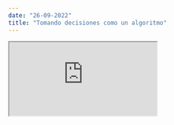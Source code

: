 ```yaml
---
date: "26-09-2022"
title: "Tomando decisiones como un algoritmo"
---
```

<iframe src="https://www.youtube.com/embed/EESB6rX87d8" allowfullscreen></iframe>

